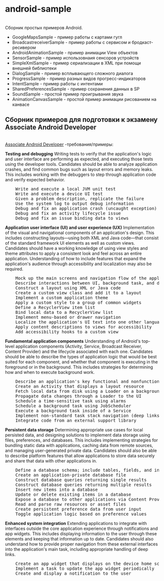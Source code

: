 # android-sample
<br/>
Сборник простых примеров Android.
<br/>
<ul>
<li>GoogleMapsSample - пример работы с картами гугл </li>
<li>BroadcastreceiverSample - пример работы с сервисом и бродкаст-ресивером</li>
<li>AndroidAnimationSample - пример анимации View объектов</li>
<li>SensorSample - пример использовнаия сенсоров устройств</li>
<li>SimpleXmlSample - пример сериализации в XML при помощи внешней библиотеки</li>
<li>DialogSample - пример всплывающего сложного диалога</li>
<li>ProgressSample - пример разных видов прогресс-индикаторов</li>
<li>IntentSample - пример работы с интентами</li>
<li>SharedPreferencesSample - пример сохранения данных в SP</li>
<li>SoundSample - простой пример проигрывания звука</li>
<li>AnimationCanvasSample - простой пример анимации рисованием на канвасе</li>
</ul>


<h2>Сборник примеров для подготовки к экзамену Associate Android Developer</h2>
<br/>
<a href="https://developers.google.com/training/certification/associate-android-developer/">Associate Android Developer</a> -требования/примеры:
<br/>

<B>Testing and debugging</B>
Writing tests to verify that the application's logic and user interface are performing as expected, and executing those tests using the developer tools. Candidates should be able to analyze application crashes, and find common bugs such as layout errors and memory leaks. This includes working with the debuggers to step through application code and verify expected behavior.

<pre>
    Write and execute a local JVM unit test
    Write and execute a device UI test
    Given a problem description, replicate the failure
    Use the system log to output debug information
    Debug and fix an application crash (uncaught exception)
    Debug and fix an activity lifecycle issue
    Debug and fix an issue binding data to views
</pre>

<B>Application user interface (UI) and user experience (UX)</B>
Implementation of the visual and navigational components of an application's design. This includes constructing layouts—using both XML and Java code—that consist of the standard framework UI elements as well as custom views. Candidates should have a working knowledge of using view styles and theme attributes to apply a consistent look and feel across an entire application. Understanding of how to include features that expand the application's audience through accessibility and localization may also be required.
<pre>
    Mock up the main screens and navigation flow of the application
    Describe interactions between UI, background task, and data persistence
    Construct a layout using XML or Java code
    Create a custom view class and add it to a layout
    Implement a custom application theme
    Apply a custom style to a group of common widgets
    Define a RecyclerView item list
    Bind local data to a RecyclerView list
    Implement menu-based or drawer navigation
    Localize the application's UI text into one other language
    Apply content descriptions to views for accessibility
    Add accessibility hooks to a custom view
</pre>
<B>Fundamental application components</B>
Understanding of Android's top-level application components (Activity, Service, Broadcast Receiver, Content Provider) and the lifecycle associated with each one. Candidates should be able to describe the types of application logic that would be best suited for each component, and whether that component is executing in the foreground or in the background. This includes strategies for determining how and when to execute background work.
<pre>
    Describe an application's key functional and nonfunctional requirements
    Create an Activity that displays a layout resource
    Fetch local data from disk using a Loader on a background thread
    Propagate data changes through a Loader to the UI
    Schedule a time-sensitive task using alarms
    Schedule a background task using JobScheduler
    Execute a background task inside of a Service
    Implement non-standard task stack navigation (deep links)
    Integrate code from an external support library
</pre>
<B>Persistent data storage</B>
Determining appropriate use cases for local persisted data, and designing solutions to implement data storage using files, preferences, and databases. This includes implementing strategies for bundling static data with applications, caching data from remote sources, and managing user-generated private data. Candidates should also be able to describe platform features that allow applications to store data securely and share that data with other applications in.
<pre>
    Define a database schema; include tables, fields, and indices
    Create an application-private database file
    Construct database queries returning single results
    Construct database queries returning multiple results
    Insert new items into a database
    Update or delete existing items in a database
    Expose a database to other applications via Content Provider
    Read and parse raw resources or asset files
    Create persistent preference data from user input
    Toggle application logic based on preference values
</pre>
<B>Enhanced system integration</B>
Extending applications to integrate with interfaces outside the core application experience through notifications and app widgets. This includes displaying information to the user through these elements and keeping that information up to date. Candidates should also understand how to provide proper navigation from these external interfaces into the application's main task, including appropriate handling of deep links.

<pre>
    Create an app widget that displays on the device home screen
    Implement a task to update the app widget periodically
    Create and display a notification to the user
</pre>
